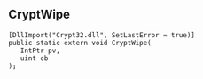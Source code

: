 ## CryptWipe

```
[DllImport("Crypt32.dll", SetLastError = true)]
public static extern void CryptWipe(
   IntPtr pv,
   uint cb
);
```

